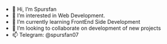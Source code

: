 - 👋 Hi, I’m Spursfan
- 👀 I’m interested in Web Development.
- 🌱 I’m currently learning FrontEnd Side Development 
- 💞️ I’m looking to collaborate on development of new projects
- 📫 Telegram:  @spursfan07

